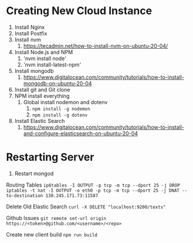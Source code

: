 # Creating New Cloud Instance
1. Install Nginx
2. Install Postfix
3. Install nvm 
   1. https://tecadmin.net/how-to-install-nvm-on-ubuntu-20-04/
4. Install Node.js and NPM
   1. 'nvm install node'
   2. 'nvm install-latest-npm'
5. Install mongodb
   1. https://www.digitalocean.com/community/tutorials/how-to-install-mongodb-on-ubuntu-20-04
6. Install git and Git clone 
7. NPM install everything
   1. Global install nodemon and dotenv
      1. `npm install -g nodemon`
      2. `npm install -g dotenv`
8. Install Elastic Search
   1. https://www.digitalocean.com/community/tutorials/how-to-install-and-configure-elasticsearch-on-ubuntu-20-04

# Restarting Server
1. Restart mongod

Routing Tables
`ip6tables -I OUTPUT -p tcp -m tcp --dport 25 -j DROP`
`iptables -t nat -I OUTPUT -o eth0 -p tcp -m tcp --dport 25 -j DNAT --to-destination 130.245.171.73:11587`

Delete Old Elastic Search
`curl -X DELETE "localhost:9200/texts"`

Github Issues
`git remote set-url origin https://<token>@github.com/<username>/<repo>`

Create new client build
`npm run build`